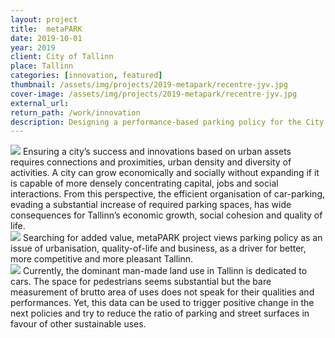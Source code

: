 ```yaml
---
layout: project
title:  metaPARK
date: 2019-10-01
year: 2019
client: City of Tallinn
place: Tallinn
categories: [innovation, featured]
thumbnail: /assets/img/projects/2019-metapark/recentre-jyv.jpg
cover-image: /assets/img/projects/2019-metapark/recentre-jyv.jpg
external_url:
return_path: /work/innovation
description: Designing a performance-based parking policy for the City of Tallinn.
---
```



<div class="default-box-s middle margin-project">
<img src="/assets/img/projects/recentre-jyv/recentre-jyv.jpg"/>
Ensuring a city’s success and innovations based on urban assets requires connections and proximities, urban density and diversity of activities. A city can grow economically and socially without expanding if it is capable of more densely concentrating capital, jobs and social interactions. From this perspective, the efficient organisation of car-parking, evading a substantial increase of required parking spaces, has wide consequences for Tallinn’s economic growth, social cohesion and quality of life.
</div>

<div class="default-box-s middle margin-project">
<img src="/assets/img/projects/recentre-jyv/recentre-jyv.jpg"/>
Searching for added value, metaPARK project views parking policy as an issue of urbanisation, quality-of-life and business, as a driver for better, more competitive and more pleasant Tallinn. 
</div>

<div class="default-box-s middle margin-project">
<img src="/assets/img/projects/recentre-jyv/recentre-jyv.jpg"/>
Currently, the dominant man-made land use in Tallinn is dedicated to cars. The space for pedestrians seems substantial but the bare measurement of brutto area of uses does not speak for their qualities and performances. Yet, this data can be used to trigger positive change in the next policies and try to reduce the ratio of parking and street surfaces in favour of other sustainable uses.
</div>


